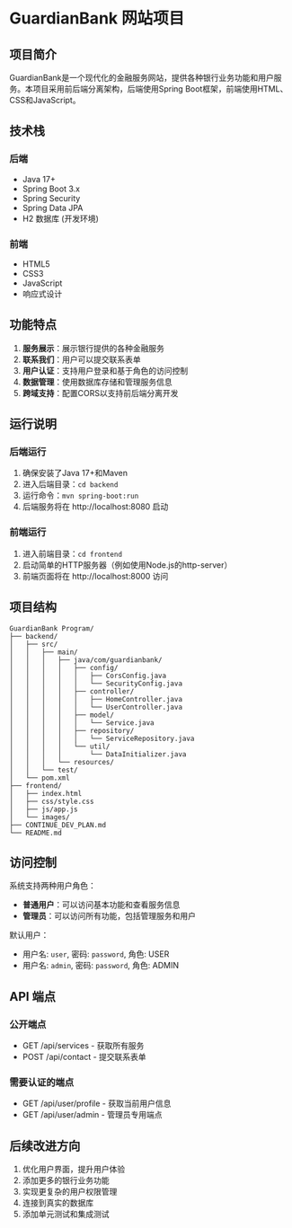 # GuardianBank 网站项目

## 项目简介

GuardianBank是一个现代化的金融服务网站，提供各种银行业务功能和用户服务。本项目采用前后端分离架构，后端使用Spring Boot框架，前端使用HTML、CSS和JavaScript。

## 技术栈

### 后端
- Java 17+
- Spring Boot 3.x
- Spring Security
- Spring Data JPA
- H2 数据库 (开发环境)

### 前端
- HTML5
- CSS3
- JavaScript
- 响应式设计

## 功能特点

1. **服务展示**：展示银行提供的各种金融服务
2. **联系我们**：用户可以提交联系表单
3. **用户认证**：支持用户登录和基于角色的访问控制
4. **数据管理**：使用数据库存储和管理服务信息
5. **跨域支持**：配置CORS以支持前后端分离开发

## 运行说明

### 后端运行
1. 确保安装了Java 17+和Maven
2. 进入后端目录：`cd backend`
3. 运行命令：`mvn spring-boot:run`
4. 后端服务将在 http://localhost:8080 启动

### 前端运行
1. 进入前端目录：`cd frontend`
2. 启动简单的HTTP服务器（例如使用Node.js的http-server）
3. 前端页面将在 http://localhost:8000 访问

## 项目结构

```
GuardianBank Program/
├── backend/
│   ├── src/
│   │   ├── main/
│   │   │   ├── java/com/guardianbank/
│   │   │   │   ├── config/
│   │   │   │   │   ├── CorsConfig.java
│   │   │   │   │   └── SecurityConfig.java
│   │   │   │   ├── controller/
│   │   │   │   │   ├── HomeController.java
│   │   │   │   │   └── UserController.java
│   │   │   │   ├── model/
│   │   │   │   │   └── Service.java
│   │   │   │   ├── repository/
│   │   │   │   │   └── ServiceRepository.java
│   │   │   │   └── util/
│   │   │   │       └── DataInitializer.java
│   │   │   └── resources/
│   │   └── test/
│   └── pom.xml
├── frontend/
│   ├── index.html
│   ├── css/style.css
│   ├── js/app.js
│   └── images/
├── CONTINUE_DEV_PLAN.md
└── README.md
```

## 访问控制

系统支持两种用户角色：
- **普通用户**：可以访问基本功能和查看服务信息
- **管理员**：可以访问所有功能，包括管理服务和用户

默认用户：
- 用户名: `user`, 密码: `password`, 角色: USER
- 用户名: `admin`, 密码: `password`, 角色: ADMIN

## API 端点

### 公开端点
- GET /api/services - 获取所有服务
- POST /api/contact - 提交联系表单

### 需要认证的端点
- GET /api/user/profile - 获取当前用户信息
- GET /api/user/admin - 管理员专用端点

## 后续改进方向

1. 优化用户界面，提升用户体验
2. 添加更多的银行业务功能
3. 实现更复杂的用户权限管理
4. 连接到真实的数据库
5. 添加单元测试和集成测试